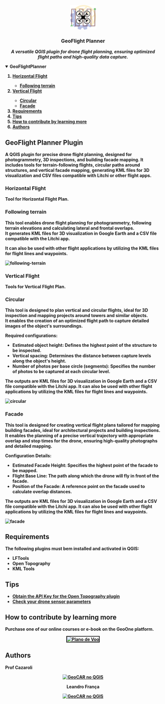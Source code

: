 <!-- PROJECT LOGO -->
<p align="center">
    <img src="https://github.com/OpenGeoOne/qgis-drone-flight-planner/blob/main/images/GeoFlightPlanner.png" alt="Logo" width="85" height="80">
  <h3 align="center">GeoFlight Planner</h3>
  <p align="center">
    <b><i>A versatile QGIS plugin for drone flight planning, ensuring optimized flight paths and high-quality data capture.</i><b>
    <br />
  </p>
</p>
        
        
<!-- TABLE OF CONTENTS -->
<details open="open">
  <summary>GeoFlightPlanner</summary>
  <ol>
      <li><a href='#horizontal-flight'>Horizontal Flight</a></li>
         <ul>
           <li><a href="#following-terrain">Following terrain</a></li>
        </ul>
      <li><a href='#vertical-flight'>Vertical Flight</a></li>
        <ul>
          <li><a href="#circular">Circular</a></li>
          <li><a href="#facade">Facade</a></li>
       </ul>
    <li><a href="#requirements">Requirements</a></li>
    <li><a href="#tips">Tips</a></li>
    <li><a href="#how-to-contribute-by-learning-more">How to contribute by learning more</a></li>
    <li><a href="#authors">Authors</a></li>
  </ol>
</details>


## GeoFlight Planner Plugin
<p>A QGIS plugin for precise drone flight planning, designed for photogrammetry, 3D inspections, and building facade mapping. It includes tools for terrain-following flights, circular paths around structures, and vertical facade mapping, generating KML files for 3D visualization and CSV files compatible with Litchi or other flight apps.<br></p>

### Horizontal Flight
Tool for Horizontal Flight Plan.
<div align="center">
</div>

### Following terrain
This tool enables drone flight planning for photogrammetry, following terrain elevations and calculating lateral and frontal overlaps.<br>
It generates <b>KML</b> files for 3D visualization in <b>Google Earth</b> and a <b>CSV</b> file compatible with the <b>Litchi app</b>.
<p>It can also be used with other flight applications by utilizing the KML files for flight lines and waypoints.</p>

![following-terrain](https://github.com/user-attachments/assets/86042dcb-0d89-4c7b-9789-f989d6d86e91)

### Vertical Flight
Tools for Vertical Flight Plan.
<div align="center">
</div>

### Circular
This tool is designed to plan vertical and circular flights, ideal for 3D inspection and mapping projects around towers and similar objects.<br>
It enables the creation of an optimized flight path to capture detailed images of the object's surroundings.
<p><b>Required configurations:</b></p>
<ul>
  <li><b>Estimated object height:</b><span> Defines the highest point of the structure to be inspected.<o:p></o:p></span></li>
  <li class="MsoNormal" style=""><b><span>Vertical spacing:</span></b><span> Determines the distance between capture levels along the object's height.<o:p></o:p></span></li>
  <li class="MsoNormal" style=""><b><span>Number of photos per base circle (segments):</span></b><span> Specifies the number of photos to be captured at each circular level.<o:p></o:p></span></li>
</ul>
<p><span>The outputs are <b>KML</b> files for 3D visualization in <b>Google Earth</b> and a <b>CSV</b> file compatible with the <b>Litchi app</b>. It can also be used with other flight applications by utilizing the KML files for flight lines and waypoints.</span></p>

![circular](https://github.com/user-attachments/assets/166372ad-0bed-4ca4-be2b-14b03dd5350d)


### Facade
This tool is designed for creating vertical flight plans tailored for mapping building facades, ideal for architectural projects and building inspections.
It enables the planning of a precise vertical trajectory with appropriate overlap and stop times for the drone, ensuring high-quality photographs and detailed mapping.</span></p>
<p class="MsoNormal"><b>Configuration Details:</b></p>
<ul style="margin-top: 0cm;" type="disc">
  <li><b><span>Estimated Facade Height:</span></b><span> Specifies the highest point of the facade to be mapped.</span></li>
  <li><b><span>Flight Base Line:</span></b><span> The path along which the drone will fly in front of the facade.</span></li>
  <li><b><span>Position of the Facade:</span></b><span> A reference point on the facade used to calculate overlap distances.</span></li>
</ul>
<p class="MsoNormal"><span>The outputs are <b>KML</b> files for 3D visualization in <b>Google Earth</b> and a <b>CSV</b> file compatible with the <b>Litchi app</b>. It can also be used with other flight applications by utilizing the KML files for flight lines and waypoints.</span></p>

![facade](https://github.com/user-attachments/assets/6566854d-cc7a-48f4-9016-2230e5657ddb)


## Requirements
The following plugins must bem installed and activated in QGIS:
<ul style="margin-top: 0cm;" type="disc">
  <li><b>LFTools</b></li>
  <li><b>Open Topography</b></li>
  <li><b>KML Tools</b></li>
</ul>

## Tips
<ul style="margin-top: 0cm;" type="disc">
  <li><a href="https://geoone.com.br/opentopography-qgis/">Obtain the API Key for the Open Topography plugin</a><o:p></o:p></span></li>
  <li><a href="https://geoone.com.br/plano-de-voo-para-drone-com-python/#sensor">Check your drone sensor parameters</a><o:p></o:p></li>
</ul>

## How to contribute by learning more
Purchase one of our online courses or e-book on the GeoOne platform.
<div style="text-align: center;"><a
 href="https://geoone.com.br/pvplanodevoo2"><img
 style="border: 2px solid ;" alt="Plano de Voo"
 title="PLANO DE VOO NO QGIS"
 src="https://geoone.com.br/wp-content/uploads/2025/01/Plano-de-voo-no-QGIS.jpg"></a>
<br>
</div>


## Authors
Prof Cazaroli 
<div style="text-align: center;"><a
 href="https://www.linkedin.com/in/prof-cazaroli-458377274/"><img
 style="border: 0px solid ;width: 20px" alt="GeoCAR no QGIS"
 title="Prof Cazaroli"
 src="https://user-images.githubusercontent.com/52215653/163875911-3ff4d34b-bf67-4b2b-9d2c-8525c1c011a6.png"></a>
<br>

Leandro França
<div style="text-align: center;"><a
 href="https://www.linkedin.com/in/leandro-fran%C3%A7a-93093714b/"><img
 style="border: 0px solid ;width: 20px" alt="GeoCAR no QGIS"
 title="Leandro França"
 src="https://user-images.githubusercontent.com/52215653/163875911-3ff4d34b-bf67-4b2b-9d2c-8525c1c011a6.png"></a>
<br>


